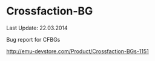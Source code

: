 Crossfaction-BG
===============

Last Update: 22.03.2014

Bug report for CFBGs

http://emu-devstore.com/Product/Crossfaction-BGs-1151
